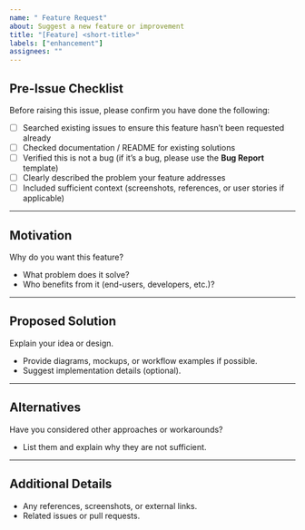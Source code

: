 ```yaml
---
name: " Feature Request"
about: Suggest a new feature or improvement
title: "[Feature] <short-title>"
labels: ["enhancement"]
assignees: ""
---
```


##  Pre-Issue Checklist
Before raising this issue, please confirm you have done the following:
- [ ] Searched existing issues to ensure this feature hasn’t been requested already  
- [ ] Checked documentation / README for existing solutions  
- [ ] Verified this is not a bug (if it’s a bug, please use the **Bug Report** template)  
- [ ] Clearly described the problem your feature addresses  
- [ ] Included sufficient context (screenshots, references, or user stories if applicable)  

---

##  Motivation
Why do you want this feature?  
- What problem does it solve?  
- Who benefits from it (end-users, developers, etc.)?  

---

##  Proposed Solution
Explain your idea or design.  
- Provide diagrams, mockups, or workflow examples if possible.  
- Suggest implementation details (optional).  

---

##  Alternatives
Have you considered other approaches or workarounds?  
- List them and explain why they are not sufficient.  

---

##  Additional Details
- Any references, screenshots, or external links.  
- Related issues or pull requests.  

